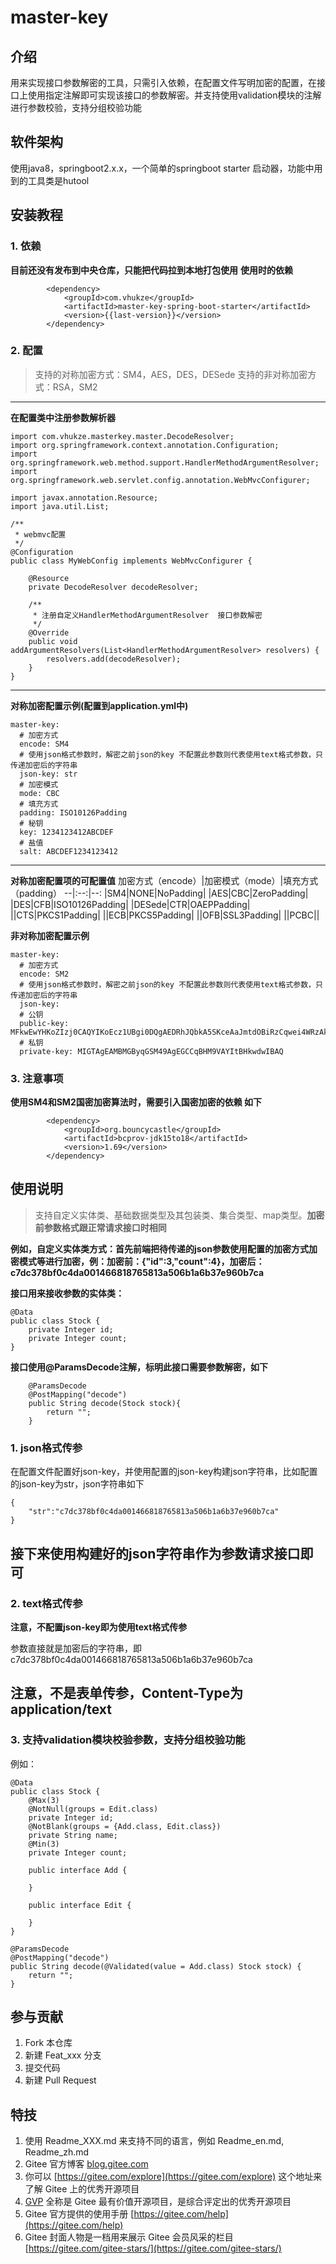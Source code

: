 # master-key

## 介绍
用来实现接口参数解密的工具，只需引入依赖，在配置文件写明加密的配置，在接口上使用指定注解即可实现该接口的参数解密。并支持使用validation模块的注解进行参数校验，支持分组校验功能

## 软件架构
使用java8，springboot2.x.x，一个简单的springboot starter 启动器，功能中用到的工具类是hutool


## 安装教程

### 1.  依赖
**目前还没有发布到中央仓库，只能把代码拉到本地打包使用**
**使用时的依赖**
```
        <dependency>
            <groupId>com.vhukze</groupId>
            <artifactId>master-key-spring-boot-starter</artifactId>
            <version>{{last-version}}</version>
        </dependency>
```
### 2.  配置
>支持的对称加密方式：SM4，AES，DES，DESede
>支持的非对称加密方式：RSA，SM2
---
**在配置类中注册参数解析器**
```
import com.vhukze.masterkey.master.DecodeResolver;
import org.springframework.context.annotation.Configuration;
import org.springframework.web.method.support.HandlerMethodArgumentResolver;
import org.springframework.web.servlet.config.annotation.WebMvcConfigurer;

import javax.annotation.Resource;
import java.util.List;

/**
 * webmvc配置
 */
@Configuration
public class MyWebConfig implements WebMvcConfigurer {

    @Resource
    private DecodeResolver decodeResolver;

    /**
     * 注册自定义HandlerMethodArgumentResolver  接口参数解密
     */
    @Override
    public void addArgumentResolvers(List<HandlerMethodArgumentResolver> resolvers) {
        resolvers.add(decodeResolver);
    }
}
```
---
**对称加密配置示例(配置到application.yml中)**
```
master-key:
  # 加密方式
  encode: SM4
  # 使用json格式参数时，解密之前json的key 不配置此参数则代表使用text格式参数，只传递加密后的字符串
  json-key: str
  # 加密模式
  mode: CBC
  # 填充方式
  padding: ISO10126Padding
  # 秘钥
  key: 1234123412ABCDEF
  # 盐值
  salt: ABCDEF1234123412
```
---
**对称加密配置项的可配置值**
加密方式（encode）|加密模式（mode）|填充方式（padding）
--|:--:|--:
|SM4|NONE|NoPadding|
|AES|CBC|ZeroPadding|
|DES|CFB|ISO10126Padding|
|DESede|CTR|OAEPPadding|
||CTS|PKCS1Padding|
||ECB|PKCS5Padding|
||OFB|SSL3Padding|
||PCBC||

**非对称加密配置示例**
```
master-key:
  # 加密方式
  encode: SM2
  # 使用json格式参数时，解密之前json的key 不配置此参数则代表使用text格式参数，只传递加密后的字符串
  json-key:
  # 公钥
  public-key: MFkwEwYHKoZIzj0CAQYIKoEcz1UBgi0DQgAEDRhJQbkA5SKceAaJmtdOBiRzCqwei4WRzAkBrZ9SkBZhZ1zC4nteRLVi754MsI/8vsiNK2lV518E8RaNw+mnLA==
  # 私钥
  private-key: MIGTAgEAMBMGByqGSM49AgEGCCqBHM9VAYItBHkwdwIBAQ
```

### 3.  注意事项
**使用SM4和SM2国密加密算法时，需要引入国密加密的依赖 如下**
```
        <dependency>
            <groupId>org.bouncycastle</groupId>
            <artifactId>bcprov-jdk15to18</artifactId>
            <version>1.69</version>
        </dependency>
```

## 使用说明
>支持自定义实体类、基础数据类型及其包装类、集合类型、map类型。**加密前参数格式跟正常请求接口时相同**

**例如，自定义实体类方式：首先前端把待传递的json参数使用配置的加密方式加密模式等进行加密，例：加密前：{"id":3,"count":4}，加密后：c7dc378bf0c4da001466818765813a506b1a6b37e960b7ca**

**接口用来接收参数的实体类：**
```
@Data
public class Stock {
    private Integer id;
    private Integer count;
}
```
**接口使用@ParamsDecode注解，标明此接口需要参数解密，如下**
```
    @ParamsDecode
    @PostMapping("decode")
    public String decode(Stock stock){
        return "";
    }
```
### 1.  json格式传参
在配置文件配置好json-key，并使用配置的json-key构建json字符串，比如配置的json-key为str，json字符串如下
```
{
    "str":"c7dc378bf0c4da001466818765813a506b1a6b37e960b7ca"
}
```
**接下来使用构建好的json字符串作为参数请求接口即可**
---
### 2. text格式传参

**注意，不配置json-key即为使用text格式传参**

参数直接就是加密后的字符串，即c7dc378bf0c4da001466818765813a506b1a6b37e960b7ca

**注意，不是表单传参，Content-Type为application/text**
---
### 3.  支持validation模块校验参数，支持分组校验功能
例如：
```
@Data
public class Stock {
    @Max(3)
    @NotNull(groups = Edit.class)
    private Integer id;
    @NotBlank(groups = {Add.class, Edit.class})
    private String name;
    @Min(3)
    private Integer count;
    
    public interface Add {

    }

    public interface Edit {

    }
}
```
```
@ParamsDecode
@PostMapping("decode")
public String decode(@Validated(value = Add.class) Stock stock) {
    return "";
}
```

## 参与贡献

1.  Fork 本仓库
2.  新建 Feat_xxx 分支
3.  提交代码
4.  新建 Pull Request


## 特技

1.  使用 Readme\_XXX.md 来支持不同的语言，例如 Readme\_en.md, Readme\_zh.md
2.  Gitee 官方博客 [blog.gitee.com](https://blog.gitee.com)
3.  你可以 [https://gitee.com/explore](https://gitee.com/explore) 这个地址来了解 Gitee 上的优秀开源项目
4.  [GVP](https://gitee.com/gvp) 全称是 Gitee 最有价值开源项目，是综合评定出的优秀开源项目
5.  Gitee 官方提供的使用手册 [https://gitee.com/help](https://gitee.com/help)
6.  Gitee 封面人物是一档用来展示 Gitee 会员风采的栏目 [https://gitee.com/gitee-stars/](https://gitee.com/gitee-stars/)

